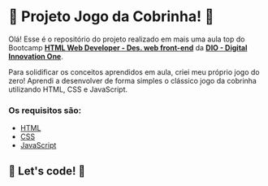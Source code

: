 # :snake: Projeto Jogo da Cobrinha! :snake:

Olá! Esse é o repositório do projeto realizado em mais uma aula top do Bootcamp **[HTML Web Developer - Des. web front-end](https://web.digitalinnovation.one/track/html-web-developer?tab=path)** da **[DIO - Digital Innovation One](https://digitalinnovation.one/)**.

Para solidificar os conceitos aprendidos em aula, criei meu próprio jogo do zero! Aprendi a desenvolver de forma simples o clássico jogo da cobrinha utilizando HTML, CSS e JavaScript.

### Os requisitos são:

- [HTML](https://web.digitalinnovation.one/course/introducao-criacao-de-websites-com-html5-e-css3/learning/462f831d-5fdf-485e-bf07-1d391eb94ac8?back=/track/html-web-developer)
- [CSS](https://web.digitalinnovation.one/course/introducao-criacao-de-websites-com-html5-e-css3/learning/462f831d-5fdf-485e-bf07-1d391eb94ac8?back=/track/html-web-developer)
- [JavaScript](https://web.digitalinnovation.one/course/introducao-criacao-de-websites-com-html5-e-css3/learning/462f831d-5fdf-485e-bf07-1d391eb94ac8?back=/track/html-web-developer)

## 🚀 Let's code! 🚀